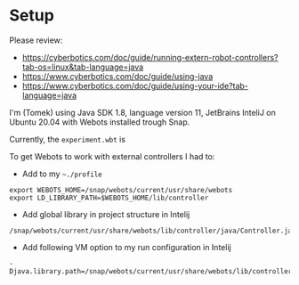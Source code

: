 # Setup

Please review:

- https://cyberbotics.com/doc/guide/running-extern-robot-controllers?tab-os=linux&tab-language=java
- https://www.cyberbotics.com/doc/guide/using-java
- https://www.cyberbotics.com/doc/guide/using-your-ide?tab-language=java

I'm (Tomek) using Java SDK 1.8, language version 11, JetBrains InteliJ on Ubuntu 20.04 with Webots installed trough Snap.

Currently, the `experiment.wbt` is

To get Webots to work with external controllers I had to:
- Add to my `~./profile`
```
export WEBOTS_HOME=/snap/webots/current/usr/share/webots
export LD_LIBRARY_PATH=$WEBOTS_HOME/lib/controller
```
- Add global library in project structure in Intelij
```
/snap/webots/current/usr/share/webots/lib/controller/java/Controller.jar
```
- Add following VM option to my run configuration in Intelij
```
-Djava.library.path=/snap/webots/current/usr/share/webots/lib/controller/java
```